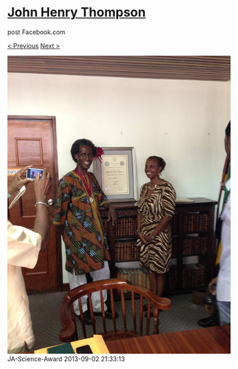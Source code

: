 # [John Henry Thompson](../README.md)
post Facebook.com

[< Previous](2013-09-02-41.md) [Next >](2013-09-02-43.md)

[![](../media/2013-09-02/JA-Science-Award-31.jpg)](../README.md)
JA-Science-Award
2013-09-02 21:33:13